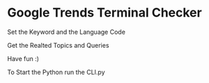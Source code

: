 # Google Trends Terminal Checker

Set the Keyword and the Language Code 

Get the Realted Topics and Queries

Have fun :) 

To Start the Python run the CLI.py